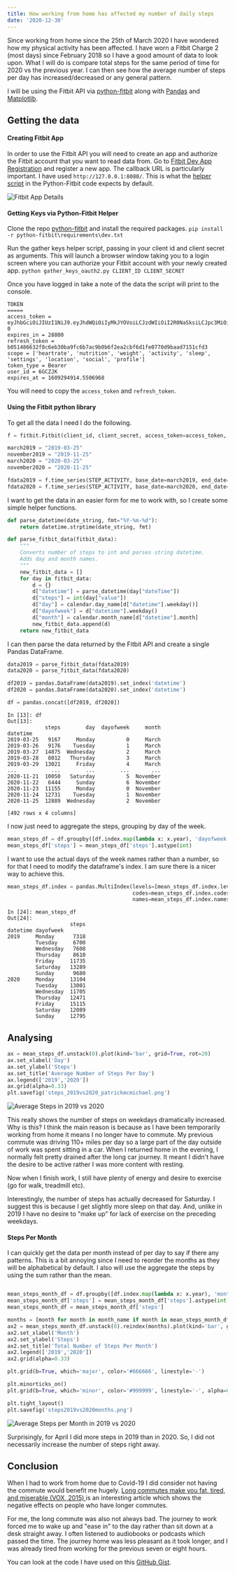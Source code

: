 ```yaml
---
title: How working from home has affected my number of daily steps
date: '2020-12-30'
---
```


Since working from home since the 25th of March 2020 I have wondered how my physical activity has been affected.
I have worn a Fitbit Charge 2 (most days) since February 2018 so I have a good amount of data to look upon. What I will do is compare total steps for the same period of time for 2020 vs the previous year. I can then see how the average number of steps per day has increased/decreased or any general pattern.

I will be using the Fitbit API via [python-fitbit](https://github.com/orcasgit/python-fitbit) along with [Pandas](https://github.com/pandas-dev/pandas) and [Matplotlib](https://matplotlib.org/).

## Getting the data

#### Creating Fitbit App

In order to use the Fitbit API you will need to create an app and authorize the Fitbit account that you want to read data from. Go to [Fitbit Dev App Registration](https://dev.fitbit.com/apps/new) and register a new app. The callback URL is particularly important. I have used `http://127.0.0.1:8080/`. This is what the [helper script](https://github.com/orcasgit/python-fitbit/blob/master/gather_keys_oauth2.py) in the Python-Fitbit code expects by default.

![Fitbit App Details](./fitbit_app_details.png)

#### Getting Keys via Python-Fitbit Helper

Clone the repo [python-fitbit](https://github.com/orcasgit/python-fitbit) and install the required packages.
`pip install -r python-fitbit\requirements\dev.txt`

Run the gather keys helper script, passing in your client id and client secret as arguments. This will launch a browser window taking you to a login screen where you can authorize your Fitbit account with your newly created app.
`python gather_keys_oauth2.py CLIENT_ID CLIENT_SECRET`

Once you have logged in take a note of the data the script will print to the console.

```
TOKEN
=====
access_token = eyJhbGciOiJIUzI1NiJ9.eyJhdWQiOiIyMkJYOVoiLCJzdWIiOiI2R0NaSksiLCJpc3MiOiJGaXRiaXQiLCJ0eXAiOiJhY2Nlc3NfdG9rZW4iLCJzY29wZXMiOiJyc29jIHJhY3QgcnNldCBybG9jIHJ3ZWkgcmhyIHJudXQgcnBybyByc2xlIiwiZXhwIjoxNjA5Mjk0OTA5LCJpYXQiOjE2MDkyNjYxMDl9.0Q8VdtKNrQeXLJ2fx1kGO993BmTCA9ncRykBnawZL-0
expires_in = 28800
refresh_token = b051486632f8c6eb30ba9fc6b7ac9b0b6f2ea2cbf6d1fe0770d9baad7151cfd3
scope = ['heartrate', 'nutrition', 'weight', 'activity', 'sleep', 'settings', 'location', 'social', 'profile']
token_type = Bearer
user_id = 6GCZJK
expires_at = 1609294914.5506968
```

You will need to copy the `access_token` and `refresh_token`.

#### Using the Fitbit python library

To get all the data I need I do the following.

```python
f = fitbit.Fitbit(client_id, client_secret, access_token=access_token, refresh_token=refresh_token)

march2019 = "2019-03-25"
november2019 = "2019-11-25"
march2020 = "2020-03-25"
november2020 = "2020-11-25"

fdata2019 = f.time_series(STEP_ACTIVITY, base_date=march2019, end_date=november2019)["activities-steps"]
fdata2020 = f.time_series(STEP_ACTIVITY, base_date=march2020, end_date=november2020)["activities-steps"]
```

I want to get the data in an easier form for me to work with, so I create some simple helper functions.

```python
def parse_datetime(date_string, fmt="%Y-%m-%d"):
    return datetime.strptime(date_string, fmt)

def parse_fitbit_data(fitbit_data):
    """
    Converts number of steps to int and parses string datetime.
    Adds day and month names.
    """
    new_fitbit_data = []
    for day in fitbit_data:
        d = {}
        d["datetime"] = parse_datetime(day["dateTime"])
        d["steps"] = int(day["value"])
        d["day"] = calendar.day_name[d["datetime"].weekday()]
        d["dayofweek"] = d["datetime"].weekday()
        d["month"] = calendar.month_name[d["datetime"].month]
        new_fitbit_data.append(d)
    return new_fitbit_data
```

I can then parse the data returned by the Fitbit API and create a single Pandas DataFrame.

```python
data2019 = parse_fitbit_data(fdata2019)
data2020 = parse_fitbit_data(fdata2020)

df2019 = pandas.DataFrame(data2019).set_index('datetime')
df2020 = pandas.DataFrame(data2020).set_index('datetime')

df = pandas.concat([df2019, df2020])
```

```
In [13]: df
Out[13]:
            steps        day  dayofweek     month
datetime
2019-03-25   9167     Monday          0     March
2019-03-26   9176    Tuesday          1     March
2019-03-27  14875  Wednesday          2     March
2019-03-28   8012   Thursday          3     March
2019-03-29  13021     Friday          4     March
...           ...        ...        ...       ...
2020-11-21  10050   Saturday          5  November
2020-11-22   6444     Sunday          6  November
2020-11-23  11155     Monday          0  November
2020-11-24  12731    Tuesday          1  November
2020-11-25  12889  Wednesday          2  November

[492 rows x 4 columns]
```

I now just need to aggregate the steps, grouping by day of the week.

```python
mean_steps_df = df.groupby([df.index.map(lambda x: x.year), 'dayofweek']).mean()
mean_steps_df['steps'] = mean_steps_df['steps'].astype(int)
```

I want to use the actual days of the week names rather than a number, so for that I need to modify the dataframe's index. I am sure there is a nicer way to achieve this.

```python
mean_steps_df.index = pandas.MultiIndex(levels=[mean_steps_df.index.levels[0], calendar.day_name],
                                        codes=mean_steps_df.index.codes,
                                        names=mean_steps_df.index.names)
```

```
In [24]: mean_steps_df
Out[24]:
                    steps
datetime dayofweek
2019     Monday      7318
         Tuesday     6700
         Wednesday   7608
         Thursday    8610
         Friday     11735
         Saturday   13289
         Sunday      9680
2020     Monday     13104
         Tuesday    13001
         Wednesday  11705
         Thursday   12471
         Friday     15115
         Saturday   12089
         Sunday     12795
```

## Analysing

```python
ax = mean_steps_df.unstack(0).plot(kind='bar', grid=True, rot=20)
ax.set_xlabel('Day')
ax.set_ylabel('Steps')
ax.set_title('Average Number of Steps Per Day')
ax.legend(['2019','2020'])
ax.grid(alpha=0.33)
plt.savefig('steps_2019vs2020_patrickmcmichael.png')
```

![Average Steps in 2019 vs 2020](./steps_2019vs2020_patrickmcmichael.png)

This really shows the number of steps on weekdays dramatically increased. Why is this? I think the main reason is because as I have been temporarily working from home it means I no longer have to commute. My previous commute was driving 110+ miles per day so a large part of the day outside of work was spent sitting in a car. When I returned home in the evening, I normally felt pretty drained after the long car journey. It meant I didn't have the desire to be active rather I was more content with resting.

Now when I finish work, I still have plenty of energy and desire to exercise (go for walk, treadmill etc).

Interestingly, the number of steps has actually decreased for Saturday. I suggest this is because I get slightly more sleep on that day. And, unlike in 2019 I have no desire to "make up" for lack of exercise on the preceding weekdays.

#### Steps Per Month

I can quickly get the data per month instead of per day to say if there any patterns. This is a bit annoying since I need to reorder the months as they will be alphabetical by default. I also will use the aggregate the steps by using the sum rather than the mean.

```python

mean_steps_month_df = df.groupby([df.index.map(lambda x: x.year), 'month']).sum()
mean_steps_month_df['steps'] = mean_steps_month_df['steps'].astype(int)
mean_steps_month_df = mean_steps_month_df['steps']

months = [month for month in month_name if month in mean_steps_month_df.unstack(0).index.values]
ax2 = mean_steps_month_df.unstack(0).reindex(months).plot(kind='bar', grid=True, rot=20)
ax2.set_xlabel('Month')
ax2.set_ylabel('Steps')
ax2.set_title('Total Number of Steps Per Month')
ax2.legend(['2019','2020'])
ax2.grid(alpha=0.33)

plt.grid(b=True, which='major', color='#666666', linestyle='-')

plt.minorticks_on()
plt.grid(b=True, which='minor', color='#999999', linestyle='-', alpha=0.2)

plt.tight_layout()
plt.savefig('steps2019vs2020months.png')
```

![Average Steps per Month in 2019 vs 2020](./steps2019vs2020months.png)

Surprisingly, for April I did more steps in 2019 than in 2020. So, I did not necessarily increase the number of steps right away.

## Conclusion

When I had to work from home due to Covid-19 I did consider not having the commute would benefit me hugely. [Long commutes make you fat, tired, and miserable (VOX, 2015)
](https://www.vox.com/2015/5/20/8629881/commuting-health-happiness) is an interesting article which shows the negative effects on people who have longer commutes.

For me, the long commute was also not always bad. The journey to work forced me to wake up and "ease in" to the day rather than sit down at a desk straight away. I often listened to audiobooks or podcasts which passed the time. The journey home was less pleasant as it took longer, and I was already tired from working for the previous seven or eight hours.

You can look at the code I have used on this [GitHub Gist](https://gist.github.com/Saturn/d71778662f1018598fce47cc7112dcab).
